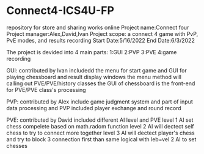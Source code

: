 # Connect4-ICS4U-FP
repository for store and sharing works online
Project name:Connect four
Project manager:Alex,David,Ivan
Project scope: a connect 4 game with PvP, PvE modes, and results recording
Start Date:5/16/2022
End Date:6/3/2022

The project is devided into 4 main parts:
1:GUI
2:PVP
3:PVE
4:game recording


GUI: contributed by Ivan
    includedd the menu for start game and GUI for playing
    chessboard and result display windows
    the menu method will calling out PVE/PVE/history classes
    the GUI of chessboard is the front-end for PVE/PVE class's processing
    
    
PVP: contributed by Alex
    include game judgment system and part of input data processing and PVP
    included player exchange and round record

PVE: contributed by David
    included different AI level  and PVE 
    level 1 AI set chess compelete based on math.radom function
    level 2 AI will dectect self chess to try to connect more together 
    level 3 AI will dectect player's chess and try to block 3 connection first than same logical with leb=vel 2 AI to set chesses
               
